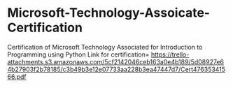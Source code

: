 # Microsoft-Technology-Assoicate-Certification
Certification of Microsoft Technology Associated for Introduction to Programming using Python 
Link for certification=
https://trello-attachments.s3.amazonaws.com/5cf2142046ceb163a0e4b189/5d08927e64b27903f2b78185/c3b49b3e12e07733aa228b3ea47447d7/Cert47635341566.pdf
